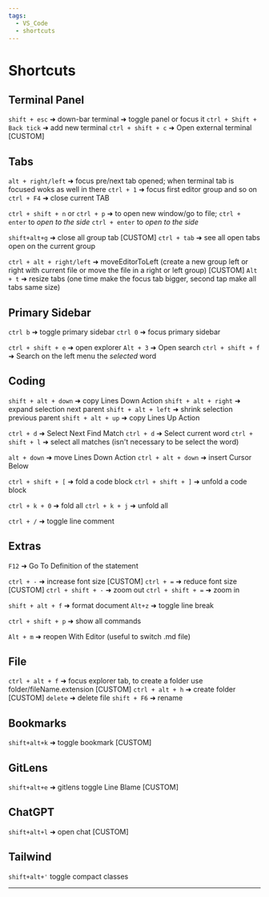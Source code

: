 ```yaml
---
tags:
  - VS_Code
  - shortcuts
---
```


# Shortcuts

## Terminal Panel

`shift + esc` ➜ down-bar terminal ➜ toggle panel or focus it
`ctrl + Shift + Back tick` ➜ add new terminal
`ctrl + shift + c` ➜ Open external terminal [CUSTOM]

## Tabs

`alt + right/left` ➜ focus pre/next tab opened; when terminal tab is focused woks as well in there
`ctrl + 1` ➜ focus first editor group and so on
`ctrl + F4` ➜ close current TAB

`ctrl + shift + n` or `ctrl + p` ➜ to open new window/go to file; `ctrl + enter` to _open to the side_
`ctrl + enter` to _open to the side_

`shift+alt+g` ➜ close all group tab [CUSTOM]
`ctrl + tab` ➜ see all open tabs open on the current group

`ctrl + alt + right/left` ➜ moveEditorToLeft (create a new group left or right with current file or move the file in a right or left group) [CUSTOM]
`Alt + t` ➜ resize tabs (one time make the focus tab bigger, second tap make all tabs same size)

## Primary Sidebar

`ctrl b` ➜ toggle primary sidebar
`ctrl 0` ➜ focus primary sidebar

`ctrl + shift + e` ➜ open explorer
`Alt + 3` ➜ Open search
`ctrl + shift + f` ➜ Search on the left menu the _selected_ word

## Coding

`shift + alt + down` ➜ copy Lines Down Action
`shift + alt + right` ➜ expand selection next parent
`shift + alt + left` ➜ shrink selection previous parent
`shift + alt + up` ➜ copy Lines Up Action

`ctrl + d` ➜ Select Next Find Match
`ctrl + d` ➜ Select current word
`ctrl + shift + l` ➜ select all matches (isn't necessary to be select the word)

`alt + down` ➜ move Lines Down Action
`ctrl + alt + down` ➜ insert Cursor Below

`ctrl + shift + [` ➜ fold a code block
`ctrl + shift + ]` ➜ unfold a code block

`ctrl + k + 0` ➜ fold all
`ctrl + k + j` ➜ unfold all

`ctrl + /` ➜ toggle line comment

## Extras

`F12` ➜ Go To Definition of the statement

`ctrl + -` ➜ increase font size [CUSTOM]
`ctrl + =` ➜ reduce font size [CUSTOM]
`ctrl + shift + -` ➜ zoom out
`ctrl + shift + =` ➜ zoom in

`shift + alt + f` ➜ format document
`Alt+z` ➜ toggle line break

`ctrl + shift + p` ➜ show all commands

`Alt + m` ➜ reopen With Editor (useful to switch .md file)

## File

`ctrl + alt + f` ➜ focus explorer tab, to create a folder use folder/fileName.extension [CUSTOM]
`ctrl + alt + h` ➜ create folder [CUSTOM]
`delete` ➜ delete file
`shift + F6` ➜ rename

## Bookmarks

`shift+alt+k` ➜ toggle bookmark [CUSTOM]

## GitLens

`shift+alt+e` ➜ gitlens toggle Line Blame [CUSTOM]

## ChatGPT

`shift+alt+l` ➜ open chat [CUSTOM]

## Tailwind

`shift+alt+'` toggle compact classes

---
